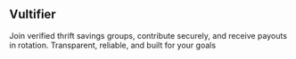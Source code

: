 ## Vultifier

Join verified thrift savings groups, contribute securely, and receive payouts in rotation. Transparent, reliable, and built for your goals
